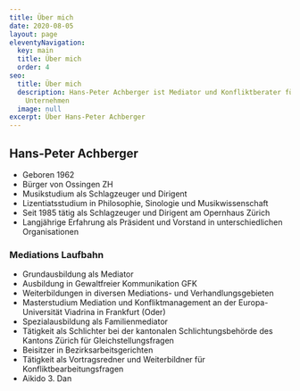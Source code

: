 ```yaml
---
title: Über mich
date: 2020-08-05
layout: page
eleventyNavigation:
  key: main
  title: Über mich
  order: 4
seo:
  title: Über mich
  description: Hans-Peter Achberger ist Mediator und Konfliktberater für Paare und
    Unternehmen
  image: null
excerpt: Über Hans-Peter Achberger
---
```


## Hans-Peter Achberger

- Geboren 1962
- Bürger von Ossingen ZH
- Musikstudium als Schlagzeuger und Dirigent
- Lizentiatsstudium in Philosophie, Sinologie und Musikwissenschaft
- Seit 1985 tätig als Schlagzeuger und Dirigent am Opernhaus Zürich
- Langjährige Erfahrung als Präsident und Vorstand in unterschiedlichen Organisationen

### Mediations Laufbahn

- Grundausbildung als Mediator
- Ausbildung in Gewaltfreier Kommunikation GFK
- Weiterbildungen in diversen Mediations- und Verhandlungsgebieten
- Masterstudium Mediation und Konfliktmanagement an der Europa-Universität Viadrina in Frankfurt (Oder)
- Spezialausbildung als Familienmediator
- Tätigkeit als Schlichter bei der kantonalen Schlichtungsbehörde des Kantons Zürich für Gleichstellungsfragen
- Beisitzer in Bezirksarbeitsgerichten
- Tätigkeit als Vortragsredner und Weiterbildner für Konfliktbearbeitungsfragen
- Aikido 3. Dan
